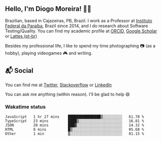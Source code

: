 ## Hello, I'm Diogo Moreira! 👋🏻

Brazilian, based in Cajazeiras, PB, Brazil.
I work as a Professor at [Instituto Federal da Paraíba](https://ifpb.edu.br), Brazil since 2014, and I do research about Software Testing/Quality. You can find my academic profile at [ORCID](https://orcid.org/0000-0003-1803-6565), [Google Scholar](https://scholar.google.com.br/citations?hl=pt-BR&user=DlSdlvEAAAAJ) or [Lattes (pt-br)](http://buscatextual.cnpq.br/buscatextual/visualizacv.do?id=K4384159A1)

Besides my professional life, I like to spend my time photographing 📷 (as a hobby), playing videogames 🎮 and writing.

## 📬 Social

You can find me at [Twitter](https://twitter.com/diogodmoreira), [Stackoverflow](https://stackoverflow.com/users/1541533/diogo-moreira) or [LinkedIn](https://linkedin.com/in/diogodmoreira)

You can ask me anything (within reason). I'll be glad to help 😄

### Wakatime status

<!--START_SECTION:waka-->

```text
JavaScript   1 hr 27 mins    ███████████████▒░░░░░░░░░   61.78 %
TypeScript   23 mins         ████▒░░░░░░░░░░░░░░░░░░░░   16.81 %
JSON         20 mins         ███▓░░░░░░░░░░░░░░░░░░░░░   14.32 %
HTML         8 mins          █▒░░░░░░░░░░░░░░░░░░░░░░░   05.68 %
Other        1 min           ▒░░░░░░░░░░░░░░░░░░░░░░░░   01.15 %
```

<!--END_SECTION:waka-->
